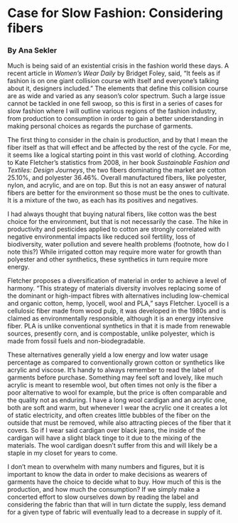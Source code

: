 # Case for Slow Fashion: Considering fibers
### By Ana Sekler

Much is being said of an existential crisis in the fashion world these
days. A recent article in *Women’s Wear Daily* by Bridget Foley, said,
“It feels as if fashion is on one giant collision course with itself and
everyone’s talking about it, designers included.” The elements that
define this collision course are as wide and varied as any season’s
color spectrum. Such a large issue cannot be tackled in one fell swoop,
so this is first in a series of cases for slow fashion where I will
outline various regions of the fashion industry, from production to
consumption in order to gain a better understanding in making personal
choices as regards the purchase of garments.

The first thing to consider in the chain is production, and by that I
mean the fiber itself as that will effect and be affected by the rest of
the cycle. For me, it seems like a logical starting point in this vast
world of clothing. According to Kate Fletcher’s statistics from 2008, in
her book *Sustainable Fashion and Textiles: Design Journeys*, the two
fibers dominating the market are cotton 25.10%, and polyester 36.46%.
Overall manufactured fibers, like polyester, nylon, and acrylic, and are
on top. But this is not an easy answer of natural fibers are better for
the environment so those must be the ones to cultivate. It is a mixture
of the two, as each has its positives and negatives.

I had always thought that buying natural fibers, like cotton was the
best choice for the environment, but that is not necessarily the case.
The hike in productivity and pesticides applied to cotton are strongly
correlated with negative environmental impacts like reduced soil
fertility, loss of biodiversity, water pollution and severe health
problems (footnote, how do I note this?) While irrigated cotton may
require more water for growth than polyester and other synthetics, these
synthetics in turn require more energy.

Fletcher proposes a diversification of material in order to achieve a
level of harmony. “This strategy of materials diversity involves
replacing some of the dominant or high-impact fibres with alternatives
including low-chemical and organic cotton, hemp, lyocell, wool and PLA,”
says Fletcher. Lyocell is a cellulosic fiber made from wood pulp, it was
developed in the 1980s and is claimed as environmentally responsible,
although it is an energy intensive fiber. PLA is unlike conventional
synthetics in that it is made from renewable sources, presently corn,
and is compostable, unlike polyester, which is made from fossil fuels
and non-biodegradable.

These alternatives generally yield a low energy and low water usage
percentage as compared to conventionally grown cotton or synthetics like
acrylic and viscose. It’s handy to always remember to read the label of
garments before purchase. Something may feel soft and lovely, like much
acrylic is meant to resemble wool, but often times not only is the fiber
a poor alternative to wool for example, but the price is often
comparable and the quality not as enduring. I have a long wool cardigan
and an acrylic one, both are soft and warm, but whenever I wear the
acrylic one it creates a lot of static electricity, and often creates
little bubbles of the fiber on the outside that must be removed, while
also attracting pieces of the fiber that it covers. So if I wear said
cardigan over black jeans, the inside of the cardigan will have a slight
black tinge to it due to the mixing of the materials. The wool cardigan
doesn’t suffer from this and will likely be a staple in my closet for
years to come.

I don’t mean to overwhelm with many numbers and figures, but it is
important to know the data in order to make decisions as wearers of
garments have the choice to decide what to buy. How much of this is the
production, and how much the consumption? If we simply make a concerted
effort to slow ourselves down by reading the label and considering the
fabric than that will in turn dictate the supply, less demand for a
given type of fabric will eventually lead to a decrease in supply of it.
